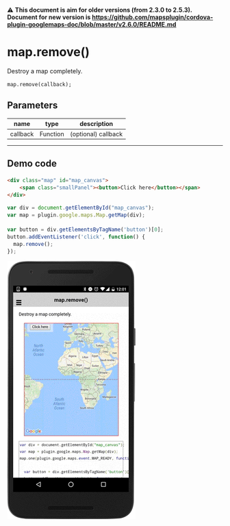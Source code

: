 :warning: **This document is aim for older versions (from 2.3.0 to 2.5.3).
Document for new version is https://github.com/mapsplugin/cordova-plugin-googlemaps-doc/blob/master/v2.6.0/README.md**

# map.remove()

Destroy a map completely.

```
map.remove(callback);
```


## Parameters

name     | type      | description
---------|-----------|----------------------
callback | Function  | (optional) callback
--------------------------------------------


## Demo code

```html
<div class="map" id="map_canvas">
    <span class="smallPanel"><button>Click here</button></span>
</div>
```

```js
var div = document.getElementById("map_canvas");
var map = plugin.google.maps.Map.getMap(div);

var button = div.getElementsByTagName('button')[0];
button.addEventListener('click', function() {
  map.remove();
});

```

![](image.gif)
